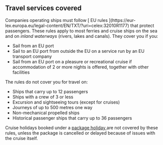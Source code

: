 ##  Travel services covered

Companies operating ships must follow [ EU rules ](https://eur-
lex.europa.eu/legal-content/EN/TXT/?uri=celex:32010R1177) that protect
passengers. These rules apply to most ferries and cruise ships on the sea and
on _inland waterways_ (rivers, lakes and canals). They cover you if you:

  * Sail from an EU port 
  * Sail to an EU port from outside the EU on a service run by an EU transport company 
  * Sail from an EU port on a pleasure or recreational cruise if accommodation of 2 or more nights is offered, together with other facilities 

The rules do not cover you for travel on:

  * Ships that carry up to 12 passengers 
  * Ships with a crew of 3 or less 
  * Excursion and sightseeing tours (except for cruises) 
  * Journeys of up to 500 metres one way 
  * Non-mechanical propelled ships 
  * Historical passenger ships that carry up to 36 passengers 

Cruise holidays booked under a [ package holiday
](/en/consumer/travel/package-holidays/) are not covered by these rules,
unless the package is cancelled or delayed because of issues with the cruise
itself.
